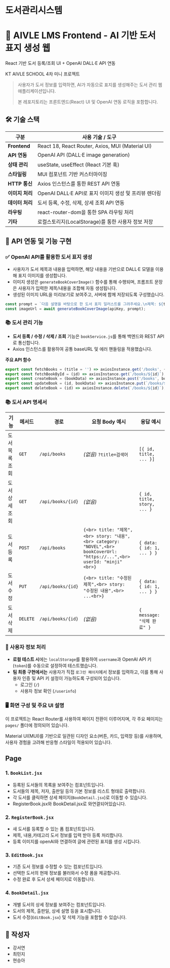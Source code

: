 # 도서관리시스템

# 📘 AIVLE LMS Frontend - AI 기반 도서 표지 생성 웹

React 기반 도서 등록/조회 UI + OpenAI DALL·E API 연동

KT AIVLE SCHOOL 4차 미니 프로젝트

> 사용자가 도서 정보를 입력하면, AI가 자동으로 표지를 생성해주는 도서 관리 웹 애플리케이션입니다.
> 
> 
> 본 레포지토리는 프론트엔드(React) UI 및 OpenAI 연동 로직을 포함합니다.
> 



## 🛠️ 기술 스택

| 구분 | 사용 기술 / 도구 |
| --- | --- |
| **Frontend** | React 18, React Router, Axios, MUI (Material UI) |
| **API 연동** | OpenAI API (DALL·E image generation) |
| **상태 관리** | useState, useEffect (React 기본 훅) |
| **스타일링** | MUI 컴포넌트 기반 커스터마이징 |
| **HTTP 통신** | Axios 인스턴스를 통한 REST API 연동 |
| **이미지 처리** | OpenAI DALL·E API로 표지 이미지 생성 및 프리뷰 렌더링 |
| **데이터 처리** | 도서 등록, 수정, 삭제, 상세 조회 API 연동 |
| **라우팅** | react-router-dom을 통한 SPA 라우팅 처리 |
| **기타** | 로컬스토리지(LocalStorage)를 통한 사용자 정보 저장 |



## 📡 API 연동 및 기능 구현

### ✅ OpenAI API를 활용한 도서 표지 생성

- 사용자가 도서 제목과 내용을 입력하면, 해당 내용을 기반으로 DALL·E 모델을 이용해 표지 이미지를 생성합니다.
- 이미지 생성은 `generateBookCoverImage()` 함수를 통해 수행되며, 프롬프트 문장은 사용자가 입력한 제목/내용을 조합해 자동 생성됩니다.
- 생성된 이미지 URL을 미리보기로 보여주고, 서버에 함께 저장되도록 구성했습니다.

```jsx
const prompt = `다음 설명을 바탕으로 한 도서 표지 일러스트를 그려주세요.\n제목: ${title}\n내용: ${story}`;
const imageUrl = await generateBookCoverImage(apiKey, prompt);
```

### 📚 도서 관리 기능

- **도서 등록 / 수정 / 삭제 / 조회** 기능은 `bookService.js`를 통해 백엔드와 REST API로 통신합니다.
- Axios 인스턴스를 활용하여 공통 baseURL 및 에러 핸들링을 적용했습니다.

**주요 API 함수**

```jsx
export const fetchBooks = (title = '') => axiosInstance.get('/books', { params: { title } });
export const fetchBookById = (id) => axiosInstance.get(`/books/${id}`);
export const createBook = (bookData) => axiosInstance.post('/books', bookData);
export const updateBook = (id, bookData) => axiosInstance.put(`/books/${id}`, bookData);
export const deleteBook = (id) => axiosInstance.delete(`/books/${id}`);
```

### 📚 도서 API 명세서

| 기능 | 메서드 | 경로 | 요청 Body 예시 | 응답 예시 |
| --- | --- | --- | --- | --- |
| 도서 목록 조회 | `GET` | `/api/books` | *(없음)*  `?title=검색어` | `[{ id, title, ... }]` |
| 도서 상세 조회 | `GET` | `/api/books/{id}` | *(없음)* | `{ id, title, story, ... }` |
| 도서 등록 | `POST` | `/api/books` | `{<br> title: "제목",<br> story: "내용",<br> category: "NOVEL",<br> bookCoverUrl: "https://...",<br> userId: "minji"<br>}` | `{ data: { id: 1, ... } }` |
| 도서 수정 | `PUT` | `/api/books/{id}` | `{<br> title: "수정된 제목",<br> story: "수정된 내용",<br> ...<br>}` | `{ data: { id: 1, ... } }` |
| 도서 삭제 | `DELETE` | `/api/books/{id}` | *(없음)* | `{ message: "삭제 완료" }` |

### 🔐 사용자 정보 처리

- **로컬 테스트 시**에는 `localStorage`를 활용하여 `username`과 OpenAI API 키(`token`)를 수동으로 설정하여 테스트했습니다.
- **팀 최종 구현에서는** 사용자가 직접 `로그인 페이지`에서 정보를 입력하고, 이를 통해 사용자 인증 및 API 키 설정이 가능하도록 구성되어 있습니다.
    - 로그인 (`/`)
    - 사용자 정보 확인 (`/userinfo`)



### 🖥️ 화면 구성 및 주요 UI 설명

이 프로젝트는 React Router를 사용하여 페이지 전환이 이루어지며, 각 주요 페이지는 `pages/` 폴더에 정의되어 있습니다.

Material UI(MUI)를 기반으로 일관된 디자인 요소(버튼, 카드, 입력창 등)를 사용하며, 사용자 경험을 고려해 반응형 스타일이 적용되어 있습니다.


## Page

### 1. `BookList.jsx`

- 등록된 도서들의 목록을 보여주는 컴포넌트입니다.
- 도서들의 제목, 저자, 출판일 등의 기본 정보를 리스트 형태로 출력합니다.
- 각 도서를 클릭하면 상세 페이지(`BookDetail.jsx`)로 이동할 수 있습니다.
- RegisterBook.jsx와 BookDetail.jsx로 와연결되어있습니다.

### 2. `RegisterBook.jsx`

- 새 도서를 등록할 수 있는 폼 컴포넌트입니다.
- 제목, 내용,카테고리  도서 정보를 입력 받아 등록 처리합니다.
- 등록 이미지를 openAI와 연결하여 글에 관련된 표지를 생성 시킵니다.

### 3. `EditBook.jsx`

- 기존 도서 정보를 수정할 수 있는 컴포넌트입니다.
- 선택한 도서의 현재 정보를 불러와서 수정 폼을 제공합니다.
- 수정 완료 후 도서 상세 페이지로 이동합니다.

### 4. `BookDetail.jsx`

- 개별 도서의 상세 정보를 보여주는 컴포넌트입니다.
- 도서의 제목,  출판일, 상세 설명 등을 표시합니다.
- 도서 수정(`EditBook.jsx`) 및 삭제 기능을 포함할 수 있습니다.

## 📝 작성자

- 강서연
- 최민지
- 현승아
